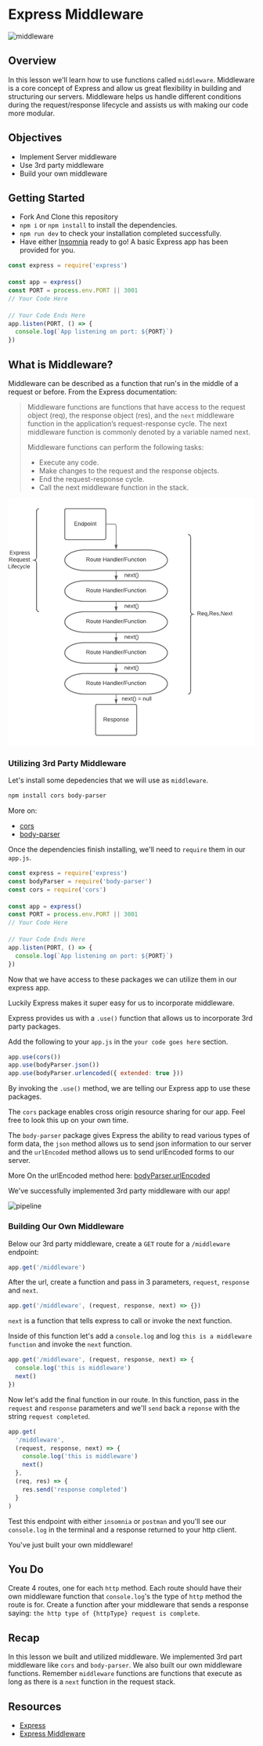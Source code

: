 # Express Middleware

![middleware](https://s3.ap-south-1.amazonaws.com/afteracademy-server-uploads/middleware-abc4d8076a46b47e.png)

## Overview

In this lesson we'll learn how to use functions called `middleware`. Middleware is a core concept of Express and allow us great flexibility in building and structuring our servers. Middleware helps us handle different conditions during the request/response lifecycle and assists us with making our code more modular.

## Objectives

- Implement Server middleware
- Use 3rd party middleware
- Build your own middleware

## Getting Started

- Fork And Clone this repository
- `npm i` or `npm install` to install the dependencies.
- `npm run dev` to check your installation completed successfully.
- Have either [Insomnia](https://insomnia.rest/download/core/?) ready to go!
  A basic Express app has been provided for you.

```js
const express = require('express')

const app = express()
const PORT = process.env.PORT || 3001
// Your Code Here

// Your Code Ends Here
app.listen(PORT, () => {
  console.log(`App listening on port: ${PORT}`)
})
```

## What is Middleware?

Middleware can be described as a function that run's in the middle of a request or before. From the Express documentation:

> Middleware functions are functions that have access to the request object (req), the response object (res), and the `next` middleware function in the application’s request-response cycle. The next middleware function is commonly denoted by a variable named next.
>
> Middleware functions can perform the following tasks:
>
> - Execute any code.
> - Make changes to the request and the response objects.
> - End the request-response cycle.
> - Call the next middleware function in the stack.

![middleware](images/express_request.png)

### Utilizing 3rd Party Middleware

Let's install some depedencies that we will use as `middleware`.

```sh
npm install cors body-parser
```

More on:

- [cors](https://www.npmjs.com/package/cors)
- [body-parser](https://www.npmjs.com/package/body-parser)

Once the dependencies finish installing, we'll need to `require` them in our `app.js`.

```js
const express = require('express')
const bodyParser = require('body-parser')
const cors = require('cors')

const app = express()
const PORT = process.env.PORT || 3001
// Your Code Here

// Your Code Ends Here
app.listen(PORT, () => {
  console.log(`App listening on port: ${PORT}`)
})
```

Now that we have access to these packages we can utilize them in our express app.

Luckily Express makes it super easy for us to incorporate middleware.

Express provides us with a `.use()` function that allows us to incorporate 3rd party packages.

Add the following to your `app.js` in the `your code goes here` section.

```js
app.use(cors())
app.use(bodyParser.json())
app.use(bodyParser.urlencoded({ extended: true }))
```

By invoking the `.use()` method, we are telling our Express app to use these packages.

The `cors` package enables cross origin resource sharing for our app.
Feel free to look this up on your own time.

The `body-parser` package gives Express the ability to read various types of form data, the `json` method allows us to send json information to our server and the `urlEncoded` method allows us to send urlEncoded forms to our server.

More On the urlEncoded method here:
[bodyParser.urlEncoded](https://github.com/expressjs/body-parser#bodyparserurlencodedoptions)

We've successfully implemented 3rd party middleware with our app!

![pipeline](https://lockmedown.com/wp-content/uploads/2017/02/request-pipeline.png)


### Building Our Own Middleware

Below our 3rd party middleware, create a `GET` route for a `/middleware` endpoint:

```js
app.get('/middleware')
```

After the url, create a function and pass in 3 parameters, `request`, `response` and `next`.

```js
app.get('/middleware', (request, response, next) => {})
```

`next` is a function that tells express to call or invoke the next function.

Inside of this function let's add a `console.log` and log `this is a middleware function` and invoke the `next` function.

```js
app.get('/middleware', (request, response, next) => {
  console.log('this is middleware')
  next()
})
```

Now let's add the final function in our route. In this function, pass in the `request` and `response` parameters and we'll `send` back a `reponse` with the string `request completed`.

```js
app.get(
  '/middleware',
  (request, response, next) => {
    console.log('this is middleware')
    next()
  },
  (req, res) => {
    res.send('response completed')
  }
)
```

Test this endpoint with either `insomnia` or `postman` and you'll see our `console.log` in the terminal and a response returned to your http client.

You've just built your own middleware!

## You Do

Create 4 routes, one for each `http` method. Each route should have their own middleware function that `console.log`'s the type of `http` method the route is for. Create a function after your middleware that sends a response saying: `the http type of {httpType} request is complete`.

## Recap

In this lesson we built and utilized middleware. We implemented 3rd part middleware like `cors` and `body-parser`. We also built our own middleware functions.
Remember `middleware` functions are functions that execute as long as there is a `next` function in the request stack.

## Resources

- [Express](https://expressjs.com/)
- [Express Middleware](http://expressjs.com/en/guide/using-middleware.html#using-middleware)
